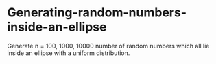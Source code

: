# Generating-random-numbers-inside-an-ellipse
Generate n = 100, 1000, 10000 number of random numbers which all lie inside an ellipse with a uniform distribution.

